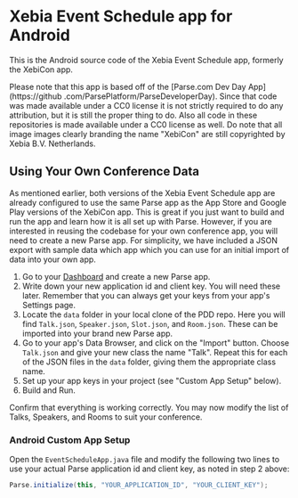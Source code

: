Xebia Event Schedule app for Android
====================================

This is the Android source code of the Xebia Event Schedule app, formerly the XebiCon app.

Please note that this app is based off of the [Parse.com Dev Day App](https://github
.com/ParsePlatform/ParseDeveloperDay). Since that code was made available under a CC0 license it is not strictly
required to do any attribution, but it is still the proper thing to do. Also all code in these repositories is made
available under a CC0 license as well. Do note that all image images clearly branding the name "XebiCon" are still
copyrighted by Xebia B.V. Netherlands.

## Using Your Own Conference Data

As mentioned earlier, both versions of the Xebia Event Schedule app are already configured to use the same Parse app as
the App Store and Google Play versions of the XebiCon app. This is great if you just want to build and run the app and
learn how it is all set up with Parse. However, if you are interested in reusing the codebase for your own conference
app, you will need to create a new Parse app. For simplicity, we have included a JSON export with sample data which app
which you can use for an initial import of data into your own app.

1. Go to your [Dashboard](https://parse.com/apps) and create a new Parse app.
2. Write down your new application id and client key. You will need these later. Remember that you can always get your
   keys from your app's Settings page.
3. Locate the `data` folder in your local clone of the PDD repo. Here you will find `Talk.json`, `Speaker.json`,
   `Slot.json`, and `Room.json`. These can be imported into your brand new Parse app.
4. Go to your app's Data Browser, and click on the "Import" button. Choose `Talk.json` and give your new class the name
   "Talk". Repeat this for each of the JSON files in the `data` folder, giving them the appropriate class name.
5. Set up your app keys in your project (see "Custom App Setup" below).
6. Build and Run.

Confirm that everything is working correctly. You may now modify the list of Talks, Speakers, and Rooms to suit your
conference.

### Android Custom App Setup

Open the `EventScheduleApp.java` file and modify the following two lines to use your actual Parse application id and
client key, as noted in step 2 above:

```java
Parse.initialize(this, "YOUR_APPLICATION_ID", "YOUR_CLIENT_KEY");
```
